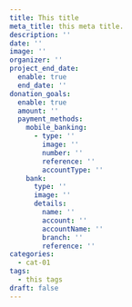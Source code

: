 ```yaml
---
title: This title
meta_title: this meta title.
description: ''
date: ''
image: ''
organizer: ''
project_end_date:
  enable: true
  end_date: ''
donation_goals:
  enable: true
  amount: ''
  payment_methods:
    mobile_banking:
      - type: ''
        image: ''
        number: ''
        reference: ''
        accountType: ''
    bank:
      type: ''
      image: ''
      details:
        name: ''
        account: ''
        accountName: ''
        branch: ''
        reference: ''
categories:
  - cat-01
tags:
  - this tags
draft: false
---
```


